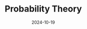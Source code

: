 ---
title: Probability Theory
subtitle: 
permalink: /book-reviews/probability
date: 2024-10-19
last_modified_at: 2024-10-19
header_type:
---